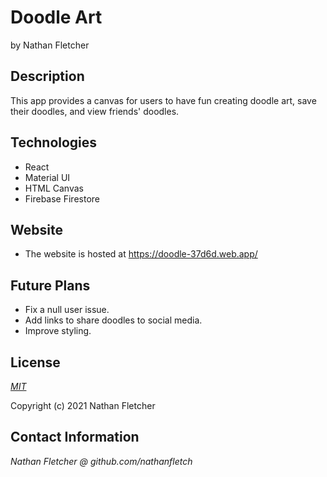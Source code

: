 # Doodle Art

by Nathan Fletcher

## Description

This app provides a canvas for users to have fun creating doodle art, save their doodles, and view friends' doodles.

## Technologies

- React
- Material UI
- HTML Canvas
- Firebase Firestore

## Website

- The website is hosted at https://doodle-37d6d.web.app/

## Future Plans

- Fix a null user issue.
- Add links to share doodles to social media.
- Improve styling.

## License

_[MIT](https://opensource.org/licenses/MIT)_

Copyright (c) 2021 Nathan Fletcher

## Contact Information

_Nathan Fletcher @ github.com/nathanfletch_
